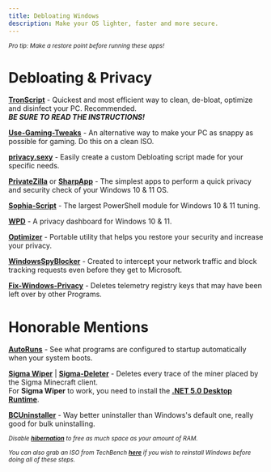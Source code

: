 ```yaml
---
title: Debloating Windows
description: Make your OS lighter, faster and more secure.
---
```


<sub>*Pro tip: Make a restore point before running these apps!*</sub>

# Debloating & Privacy

**[TronScript](https://bmrf.org/repos/tron/)** - Quickest and most efficient way to clean, de-bloat, optimize and disinfect your PC. Recommended.  
**_BE SURE TO READ THE INSTRUCTIONS!_**

**[Use-Gaming-Tweaks](https://github.com/PrincessAkira/Use-Gaming-Tweaks)** - An alternative way to make your PC as snappy as possible for gaming. Do this on a clean ISO.

**[privacy.sexy](https://privacy.sexy/)** - Easily create a custom Debloating script made for your specific needs.

**[PrivateZilla](https://github.com/builtbybel/privatezilla)** or **[SharpApp](https://github.com/builtbybel/sharpapp)** - The simplest apps to perform a quick privacy and security check of your Windows 10 & 11 OS.

**[Sophia-Script](https://github.com/farag2/Sophia-Script-for-Windows)** - The largest PowerShell module for Windows 10 & 11 tuning.

**[WPD](https://wpd.app)** - A privacy dashboard for Windows 10 & 11.

**[Optimizer](https://github.com/hellzerg/optimizer/releases)** - Portable utility that helps you restore your security and increase your privacy.

**[WindowsSpyBlocker](https://github.com/crazy-max/WindowsSpyBlocker)** - Created to intercept your network traffic and block tracking requests even before they get to Microsoft.

**[Fix-Windows-Privacy](https://modzero.github.io/fix-windows-privacy/)** - Deletes telemetry registry keys that may have been left over by other Programs.

# Honorable Mentions

[**AutoRuns**](https://docs.microsoft.com/en-us/sysinternals/downloads/autoruns) - See what programs are configured to startup automatically when your system boots.   

[**Sigma Wiper**](https://github.com/owersite/sigma-wiper) | [**Sigma-Deleter**](https://github.com/XatzClient/Sigma-Deleter) - Deletes every trace of the miner placed by the Sigma Minecraft client.  
For **Sigma Wiper** to work, you need to install the [**.NET 5.0 Desktop Runtime**](https://dotnet.microsoft.com/download/dotnet/thank-you/runtime-desktop-5.0.11-windows-x64-installer).

**[BCUninstaller](https://www.bcuninstaller.com/)** - Way better uninstaller than Windows's default one, really good for bulk uninstalling.

<sub>*Disable [**hibernation**](https://docs.microsoft.com/en-us/troubleshoot/windows-client/deployment/disable-and-re-enable-hibernation) to free as much space as your amount of RAM.*</sub>

<sub>*You can also grab an ISO from TechBench [**here**](https://tb.rg-adguard.net/public.php) if you wish to reinstall Windows before doing all of these steps.*</sub>
